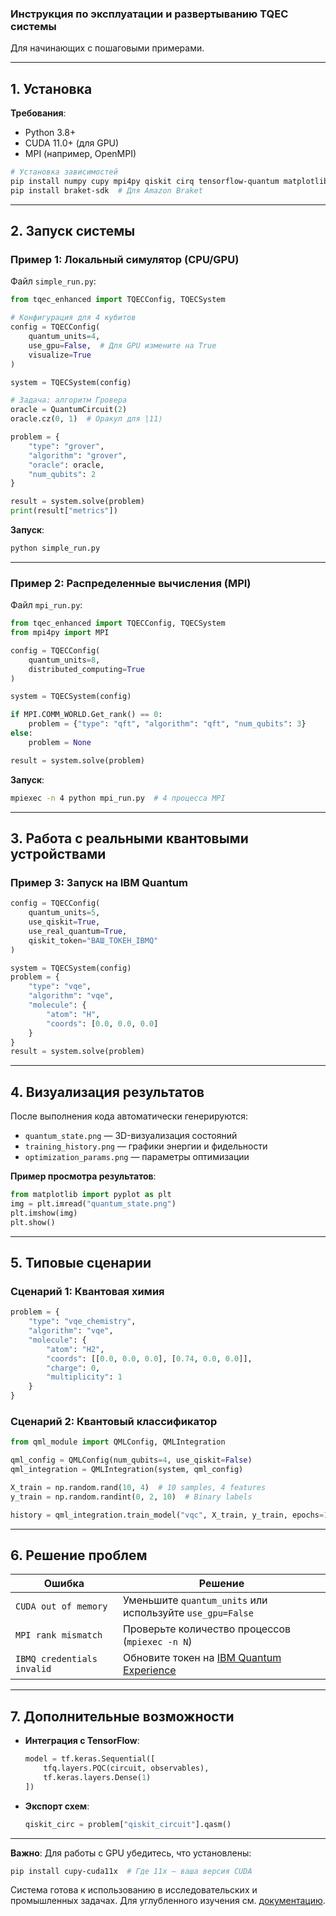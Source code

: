 ### **Инструкция по эксплуатации и развертыванию TQEC системы**  
Для начинающих с пошаговыми примерами.

---

## **1. Установка**  
**Требования**:  
- Python 3.8+  
- CUDA 11.0+ (для GPU)  
- MPI (например, OpenMPI)  

```bash
# Установка зависимостей
pip install numpy cupy mpi4py qiskit cirq tensorflow-quantum matplotlib
pip install braket-sdk  # Для Amazon Braket
```

---

## **2. Запуск системы**  
### **Пример 1: Локальный симулятор (CPU/GPU)**  
Файл `simple_run.py`:
```python
from tqec_enhanced import TQECConfig, TQECSystem

# Конфигурация для 4 кубитов
config = TQECConfig(
    quantum_units=4,
    use_gpu=False,  # Для GPU измените на True
    visualize=True
)

system = TQECSystem(config)

# Задача: алгоритм Гровера
oracle = QuantumCircuit(2)
oracle.cz(0, 1)  # Оракул для |11⟩

problem = {
    "type": "grover",
    "algorithm": "grover",
    "oracle": oracle,
    "num_qubits": 2
}

result = system.solve(problem)
print(result["metrics"])
```
**Запуск**:  
```bash
python simple_run.py
```

---

### **Пример 2: Распределенные вычисления (MPI)**  
Файл `mpi_run.py`:
```python
from tqec_enhanced import TQECConfig, TQECSystem
from mpi4py import MPI

config = TQECConfig(
    quantum_units=8,
    distributed_computing=True
)

system = TQECSystem(config)

if MPI.COMM_WORLD.Get_rank() == 0:
    problem = {"type": "qft", "algorithm": "qft", "num_qubits": 3}
else:
    problem = None

result = system.solve(problem)
```
**Запуск**:  
```bash
mpiexec -n 4 python mpi_run.py  # 4 процесса MPI
```

---

## **3. Работа с реальными квантовыми устройствами**  
### **Пример 3: Запуск на IBM Quantum**  
```python
config = TQECConfig(
    quantum_units=5,
    use_qiskit=True,
    use_real_quantum=True,
    qiskit_token="ВАШ_ТОКЕН_IBMQ"
)

system = TQECSystem(config)
problem = {
    "type": "vqe",
    "algorithm": "vqe",
    "molecule": {
        "atom": "H",
        "coords": [0.0, 0.0, 0.0]
    }
}
result = system.solve(problem)
```

---

## **4. Визуализация результатов**  
После выполнения кода автоматически генерируются:  
- `quantum_state.png` — 3D-визуализация состояний  
- `training_history.png` — графики энергии и фидельности  
- `optimization_params.png` — параметры оптимизации  

**Пример просмотра результатов**:  
```python
from matplotlib import pyplot as plt
img = plt.imread("quantum_state.png")
plt.imshow(img)
plt.show()
```

---

## **5. Типовые сценарии**  
### **Сценарий 1: Квантовая химия**  
```python
problem = {
    "type": "vqe_chemistry",
    "algorithm": "vqe",
    "molecule": {
        "atom": "H2",
        "coords": [[0.0, 0.0, 0.0], [0.74, 0.0, 0.0]],
        "charge": 0,
        "multiplicity": 1
    }
}
```

### **Сценарий 2: Квантовый классификатор**  
```python
from qml_module import QMLConfig, QMLIntegration

qml_config = QMLConfig(num_qubits=4, use_qiskit=False)
qml_integration = QMLIntegration(system, qml_config)

X_train = np.random.rand(10, 4)  # 10 samples, 4 features
y_train = np.random.randint(0, 2, 10)  # Binary labels

history = qml_integration.train_model("vqc", X_train, y_train, epochs=10)
```

---

## **6. Решение проблем**  
| Ошибка | Решение |
|--------|---------|
| `CUDA out of memory` | Уменьшите `quantum_units` или используйте `use_gpu=False` |
| `MPI rank mismatch` | Проверьте количество процессов (`mpiexec -n N`) |
| `IBMQ credentials invalid` | Обновите токен на [IBM Quantum Experience](https://quantum-computing.ibm.com/) |

---

## **7. Дополнительные возможности**  
- **Интеграция с TensorFlow**:  
  ```python
  model = tf.keras.Sequential([
      tfq.layers.PQC(circuit, observables),
      tf.keras.layers.Dense(1)
  ])
  ```
- **Экспорт схем**:  
  ```python
  qiskit_circ = problem["qiskit_circuit"].qasm()
  ```

---

**Важно**: Для работы с GPU убедитесь, что установлены:  
```bash
pip install cupy-cuda11x  # Где 11x — ваша версия CUDA
```

Система готова к использованию в исследовательских и промышленных задачах. Для углубленного изучения см. [документацию](https://example.com/tqec-docs).